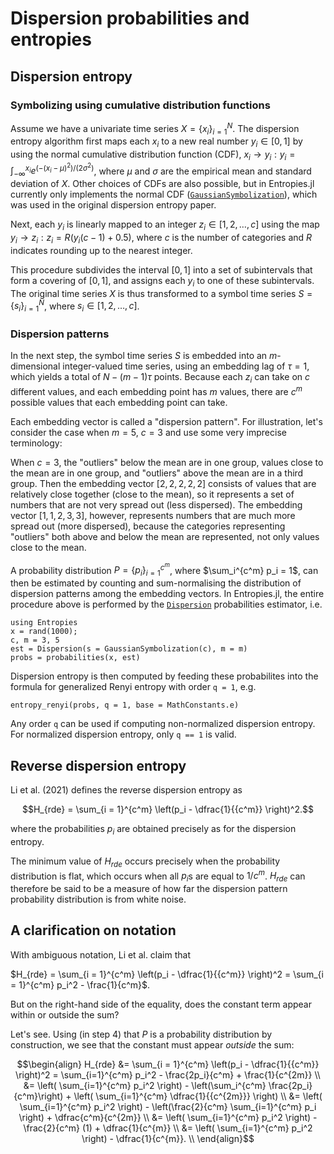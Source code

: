 # Dispersion probabilities and entropies

## Dispersion entropy

### Symbolizing using cumulative distribution functions

Assume we have a univariate time series $X = \{x_i\}_{i=1}^N$. The dispersion entropy algorithm first maps each $x_i$ to a new real number $y_i \in [0, 1]$ by using the normal cumulative distribution function (CDF), $x_i \to y_i : y_i = \int_{-\infty}^{x_i} e^{(-(x_i - \mu)^2)/(2\sigma^2)}$, where $\mu$ and $\sigma$ are the empirical mean and standard deviation of $X$. Other choices of CDFs are also possible, but in Entropies.jl currently only implements the normal CDF ([`GaussianSymbolization`](@ref)), which was used in the original dispersion entropy paper.

Next, each $y_i$ is linearly mapped to an integer $z_i \in [1, 2, \ldots, c]$ using the map $y_i \to z_i : z_i = R(y_i(c-1) + 0.5)$, where $c$ is the number of categories and $R$ indicates rounding up to the nearest integer.

This procedure subdivides the interval $[0, 1]$ into a set of subintervals that form a covering of $[0, 1]$, and assigns each $y_i$ to one of these subintervals. The original time series $X$ is thus transformed to a symbol time series $S = \{s_i\}_{i=1}^N$, where $s_i \in [1, 2, \ldots, c]$.

### Dispersion patterns

In the next step, the symbol time series $S$ is embedded into an $m$-dimensional integer-valued time series, using an embedding lag of $\tau = 1$, which yields a total of $N - (m - 1)\tau$ points. Because each $z_i$ can take on $c$ different values, and each embedding point has $m$ values, there are $c^m$ possible values that each embedding point can take.

Each embedding vector is called a "dispersion pattern". For illustration, let's consider the case when $m = 5$, $c = 3$ and use some very imprecise terminology:

When $c = 3$, the "outliers" below the mean are in one group, values close to the mean are in one group, and "outliers" above the mean are in a third group. Then the embedding vector $[2, 2, 2, 2, 2]$ consists of values that are relatively close together (close to the mean), so it represents a set of numbers that are not very spread out (less dispersed). The embedding vector $[1, 1, 2, 3, 3]$, however, represents numbers that are much more spread out (more dispersed), because the categories representing "outliers" both above and below the mean are represented, not only values close to the mean.

A probability distribution $P = \{p_i \}_{i=1}^{c^m}$, where $\sum_i^{c^m} p_i = 1$, can then be estimated by counting and sum-normalising the distribution of dispersion patterns among the embedding vectors. In Entropies.jl, the entire procedure above is performed by the [`Dispersion`](@ref) probabilities estimator, i.e.

```@example dispersion_entropy
using Entropies
x = rand(1000);
c, m = 3, 5
est = Dispersion(s = GaussianSymbolization(c), m = m)
probs = probabilities(x, est)
```

Dispersion entropy is then computed by feeding these probabilites into the formula for generalized Renyi entropy with order `q = 1`, e.g.

```@example dispersion_entropy
entropy_renyi(probs, q = 1, base = MathConstants.e)
```

Any order `q` can be used if computing non-normalized dispersion entropy. For normalized dispersion entropy, only `q == 1` is valid.

## Reverse dispersion entropy

Li et al. (2021) defines the reverse dispersion entropy as

```math
H_{rde} = \sum_{i = 1}^{c^m} \left(p_i - \dfrac{1}{{c^m}} \right)^2.
```

where the probabilities $p_i$ are obtained precisely as for the dispersion entropy.

The minimum value of $H_{rde}$ occurs precisely when the probability distribution is flat, which occurs when all $p_i$s are equal to $1/c^m$. $H_{rde}$ can therefore be said to be a measure of how far the dispersion pattern probability distribution is from white noise.

## A clarification on notation

With ambiguous notation, Li et al. claim that

$H_{rde} = \sum_{i = 1}^{c^m} \left(p_i - \dfrac{1}{{c^m}} \right)^2 = \sum_{i = 1}^{c^m} p_i^2 - \frac{1}{c^m}$.

But on the right-hand side of the equality, does the constant term appear within or outside the sum?

Let's see. Using (in step 4) that $P$ is a probability distribution by construction, we see that the constant must appear *outside* the sum:

```math
\begin{align}
H_{rde} &= \sum_{i = 1}^{c^m} \left(p_i - \dfrac{1}{{c^m}} \right)^2 
= \sum_{i=1}^{c^m} p_i^2 - \frac{2p_i}{c^m} + \frac{1}{c^{2m}} \\
&= \left( \sum_{i=1}^{c^m} p_i^2 \right) - \left(\sum_i^{c^m} \frac{2p_i}{c^m}\right) + \left( \sum_{i=1}^{c^m} \dfrac{1}{{c^{2m}}} \right) \\
&= \left( \sum_{i=1}^{c^m} p_i^2 \right) - \left(\frac{2}{c^m} \sum_{i=1}^{c^m} p_i \right) +  \dfrac{c^m}{c^{2m}} \\
&= \left( \sum_{i=1}^{c^m} p_i^2 \right) - \frac{2}{c^m} (1) +  \dfrac{1}{c^{m}} \\
&= \left( \sum_{i=1}^{c^m} p_i^2 \right) - \dfrac{1}{c^{m}}. \\
\end{align}
```
